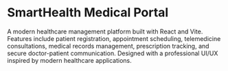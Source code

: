 # SmartHealth Medical Portal

A modern healthcare management platform built with React and Vite. Features include patient registration, appointment scheduling, telemedicine consultations, medical records management, prescription tracking, and secure doctor-patient communication. Designed with a professional UI/UX inspired by modern healthcare applications.
